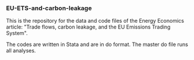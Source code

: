 ### EU-ETS-and-carbon-leakage

This is the repository for the data and code files of the Energy Economics article: "Trade flows, carbon leakage, and the EU Emissions Trading System".

The codes are written in Stata and are in do format. The master do file runs all analyses.
